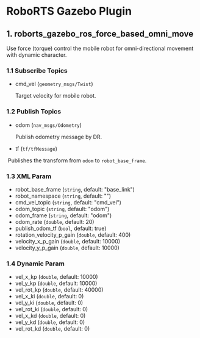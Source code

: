# RoboRTS Gazebo Plugin 

## 1. roborts_gazebo_ros_force_based_omni_move

Use force (torque) control the mobile robot for omni-directional movement with dynamic character.

### 1.1 Subscribe Topics

* cmd_vel (`geometry_msgs/Twist`)

  Target velocity for mobile robot.

### 1.2 Publish Topics

* odom (`nav_msgs/Odometry`)

  Publish odometry message by DR.


* tf (`tf/tfMessage`)

​	Publishes the transform from `odom` to  `robot_base_frame`.

### 1.3 XML Param

* robot_base_frame (`string`, default: "base_link")
* robot_namespace (`string`, default: "")
* cmd_vel_topic (`string`, default: "cmd_vel")
* odom_topic (`string`, default: "odom")
* odom_frame (`string`, default: "odom")
* odom_rate (`double`, default: 20)
* publish_odom_tf (`bool`, default: true)
* rotation_velocity_p_gain (`double`, default: 400)
* velocity_x_p_gain (`double`, default: 10000)
* velocity_y_p_gain (`double`, default: 10000)

### 1.4 Dynamic Param

* vel_x_kp (`double`, default: 10000)
* vel_y_kp (`double`, default: 10000)
* vel_rot_kp (`double`, default: 40000)
* vel_x_ki (`double`, default: 0)
* vel_y_ki (`double`, default: 0)
* vel_rot_ki (`double`, default: 0)
* vel_x_kd (`double`, default: 0)
* vel_y_kd (`double`, default: 0)
* vel_rot_kd (`double`, default: 0)